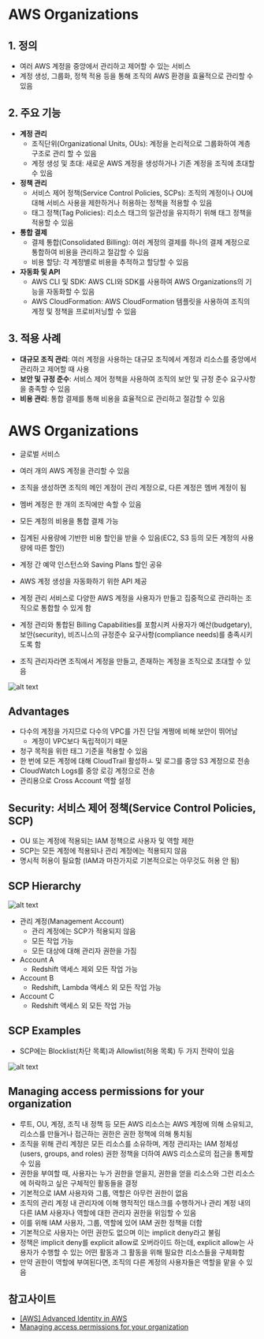 # AWS Organizations

## 1. 정의
  - 여러 AWS 계정을 중앙에서 관리하고 제어할 수 있는 서비스
  - 계정 생성, 그룹화, 정책 적용 등을 통해 조직의 AWS 환경을 효율적으로 관리할 수 있음

## 2. 주요 기능
  - **계정 관리**
    - 조직단위(Organizational Units, OUs): 계정을 논리적으로 그룹화하여 계층 구조로 관리 할 수 있음
    - 계정 생성 및 초대: 새로운 AWS 계정을 생성하거나 기존 계정을 조직에 초대할 수 있음
  - **정책 관리**
    - 서비스 제어 정책(Service Control Policies, SCPs): 조직의 계정이나 OU에 대해 서비스 사용을 제한하거나 허용하는 정책을 적용할 수 있음
    - 태그 정책(Tag Policies): 리소스 태그의 일관성을 유지하기 위해 태그 정책을 적용할 수 있음
  - **통합 결제**
    - 결제 통합(Consolidated Billing): 여러 계정의 결제를 하나의 결제 계정으로 통합하여 비용을 관리하고 절감할 수 있음
    - 비용 할당: 각 계정별로 비용을 추적하고 할당할 수 있음
  - **자동화 및 API**
    - AWS CLI 및 SDK: AWS CLI와 SDK를 사용하여 AWS Organizations의 기능을 자동화할 수 있음
    - AWS CloudFormation: AWS CloudFormation 템플릿을 사용하여 조직의 계정 및 정책을 프로비저닝할 수 있음

## 3. 적용 사례
  - **대규모 조직 관리**: 여러 계정을 사용하는 대규모 조직에서 계정과 리소스를 중앙에서 관리하고 제어할 때 사용
  - **보안 및 규정 준수**: 서비스 제어 정책을 사용하여 조직의 보안 및 규정 준수 요구사항을 충족할 수 있음
  - **비용 관리**: 통합 결제를 통해 비용을 효율적으로 관리하고 절감할 수 있음


# AWS Organizations
- 글로벌 서비스
- 여러 개의 AWS 계정을 관리할 수 있음
- 조직을 생성하면 조직의 메인 계정이 관리 계정으로, 다른 계정은 멤버 계정이 됨
- 멤버 계정은 한 개의 조직에만 속할 수 있음
- 모든 계정의 비용을 통합 결제 가능
- 집계된 사용량에 기반한 비용 할인을 받을 수 있음(EC2, S3 등의 모든 계정의 사용량에 따른 할인)
- 계정 간 예약 인스턴스와 Saving Plans 할인 공유
- AWS 계정 생성을 자동화하기 위한 API 제공

- 계정 관리 서비스로 다양한 AWS 계정을 사용자가 만들고 집중적으로 관리하는 조직으로 통합할 수 있게 함
- 계정 관리와 통합된 Billing Capabilities를 포함시켜 사용자가 예산(budgetary), 보안(security), 비즈니스의 규정준수 요구사항(compliance needs)를 충족시키도록 함
- 조직 관리자라면 조직에서 계정을 만들고, 존재하는 계정을 조직으로 초대할 수 있음


![alt text](../../images/cloud/orginizations.png)

## Advantages
- 다수의 계정을 가지므로 다수의 VPC를 가진 단일 계쩡에 비해 보안이 뛰어남
  - 계정이 VPC보다 독립적이기 때문
- 청구 목적을 위한 태그 기준을 적용할 수 있음
- 한 번에 모든 계정에 대해 CloudTrail 활성하ㅗ 및 로그를 중앙 S3 계정으로 전송
- CloudWatch Logs를 중앙 로깅 계정으로 전송
- 관리용으로 Cross Account 역할 설정

## Security: 서비스 제어 정책(Service Control Policies, SCP)
- OU 또는 계정에 적용되는 IAM 정책으로 사용자 및 역할 제한
- SCP는 모든 계정에 적용되나 관리 계정에는 적용되지 않음
- 명시적 허용이 필요함 (IAM과 마찬가지로 기본적으로는 아무것도 허용 안 됨)


## SCP Hierarchy

![alt text](../../images/cloud/scp_hierarchy.png)

- 관리 계정(Management Account)
  - 관리 계정에는 SCP가 적용되지 않음
  - 모든 작업 가능
  - 모든 대상에 대해 관리자 권한을 가짐
- Account A
  - Redshift 액세스 제외 모든 작업 가능
- Account B
  - Redshift, Lambda 액세스 외 모든 작업 가능
- Account C
  - Redshift 액세스 외 모든 작업 가능

## SCP Examples
- SCP에는 Blocklist(차단 목록)과 Allowlist(허용 목록) 두 가지 전략이 있음

![alt text](../../images/cloud/organizations.png)


## Managing access permissions for your organization
- 루트, OU, 계정, 조직 내 정책 등 모든 AWS 리소스는 AWS 계정에 의해 소유되고, 리소스를 만들거나 접근하는 권한은 권한 정책에 의해 통치됨
- 조직을 위해 관리 계정은 모든 리소스를 소유하며, 계정 관리자는 IAM 정체성(users, groups, and roles) 권한 정책을 더하여 AWS 리소스로의 접근을 통제할 수 있음
- 권한을 부여할 때, 사용자는 누가 권한을 얻을지, 권한을 얻을 리소스와 그런 리소스에 허락하고 싶은 구체적인 활동들을 결정
- 기본적으로 IAM 사용자와 그룹, 역할은 아무런 권한이 없음
- 조직의 관리 계정 내 관리자에 이해 행적적인 태스크를 수행하거나 관리 계정 내의 다른 IAM 사용자나 역할에 대한 관리자 권한을 위임할 수 있음
- 이를 위해 IAM 사용자, 그룹, 역할에 있어 IAM 권한 정책을 더함
- 기본적으로 사용자는 어떤 권한도 없으며 이는 implicit deny라고 불림
- 정책은 implicit deny를 explicit allow로 오버라이드 하는데, explicit allow는 사용자가 수행할 수 있는 어떤 활동과 그 활동을 위해 필요한 리소스들을 구체화함
- 만약 권한이 역할에 부여된다면, 조직의 다른 계정의 사용자들은 역할을 맡을 수 있음

## 참고사이트
- [[AWS] Advanced Identity in AWS](https://velog.io/@gagaeun/AWS-Advanced-Identity-in-AWS)
- [Managing access permissions for your organization](https://docs.aws.amazon.com/organizations/latest/userguide/orgs_permissions_overview.html)